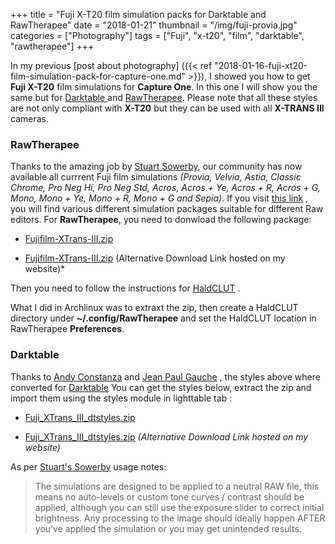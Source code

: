 +++
title = "Fuji X-T20 film simulation packs for Darktable and RawTherapee"
date = "2018-01-21"
thumbnail = "/img/fuji-provia.jpg"
categories = ["Photography"]
tags = ["Fuji", "x-t20", "film", "darktable", "rawtherapee"]
+++

In my previous [post about photography] ({{< ref "2018-01-16-fuji-xt20-film-simulation-pack-for-capture-one.md" >}}), I showed you how to get **Fuji X-T20** film simulations for **Capture One**. In this one I will show you the same but for [Darktable ](https://www.darktable.org/) and [RawTherapee](http://rawtherapee.com/). Please note that all these styles are not only compliant with **X-T20** but they can be used with all **X-TRANS III** cameras.

### RawTherapee
Thanks to the amazing job by [Stuart Sowerby](https://blog.sowerby.me), our community has now available all currrent Fuji film simulations *(Provia, Velvia, Astia, Classic Chrome, Pro Neg Hi, Pro Neg Std, Acros, Acros + Ye, Acros + R, Acros + G, Mono, Mono + Ye, Mono + R, Mono + G and Sepia)*. If you visit [this link](https://blog.sowerby.me/fuji-film-simulation-profiles/) , you will find various different simulation packages suitable for different Raw editors. For **RawTherapee**, you need to donwload the following package:

- [Fujifilm-XTrans-III.zip](https://blog.sowerby.me/wp-content/uploads/2018/01/Fujifilm-XTrans-III.zip) 

- [Fujifilm-XTrans-III.zip](/download/Fujifilm-XTrans-III.zip) (Alternative Download Link hosted on my website)*

 Then you need to follow the instructions for [HaldCLUT](http://rawpedia.rawtherapee.com/Film_Simulation) .
 
 What I did in Archlinux was to extraxt the zip, then create a HaldCLUT directory under **~/.config/RawTherapee** and  set the HaldCLUT location in RawTherapee **Preferences**.

### Darktable
Thanks to [Andy Constanza](http://andycostanza.com/) and [Jean Paul Gauche](https://www.facebook.com/jeanpaul.gauche) , the styles above where converted for [Darktable](https://www.darktable.org/) You can get the styles below, extract the zip and import them using the styles module in lighttable tab :

 - [Fuji_XTrans_III_dtstyles.zip](https://darktable.fr/download/Fuji_XTrans_III_dtstyles.zip)
 
 - [Fuji_XTrans_III_dtstyles.zip](/download/Fuji_XTrans_III_dtstyles.zip) *(Alternative Download Link hosted on my website)*


As per [Stuart's Sowerby](https://blog.sowerby.me) usage notes:

>The simulations are designed to be applied to a neutral RAW file, this means no auto-levels or custom tone curves / contrast should be applied, although you can still use the exposure slider to correct initial brightness. Any processing to the image should ideally happen AFTER you’ve applied the simulation or you may get unintended results.